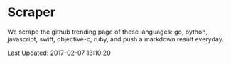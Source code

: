 # Scraper

We scrape the github trending page of these languages: go, python, javascript, swift, objective-c, ruby, and push a markdown result everyday.

Last Updated: 2017-02-07 13:10:20